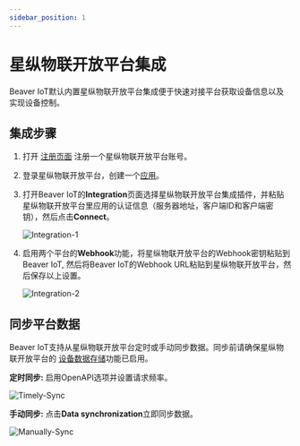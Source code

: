 ```yaml
---
sidebar_position: 1
---
```


# 星纵物联开放平台集成

Beaver IoT默认内置星纵物联开放平台集成便于快速对接平台获取设备信息以及实现设备控制。

## 集成步骤

1. 打开 [注册页面](https://account.milesight.com/register) 注册一个星纵物联开放平台账号。

2. 登录星纵物联开放平台，创建一个[应用](https://www.milesight.com/docs/zh-cn/development-platform/user-guide/create-an-application.html)。

3. 打开Beaver IoT的**Integration**页面选择星纵物联开放平台集成插件，并粘贴星纵物联开放平台里应用的认证信息（服务器地址，客户端ID和客户端密钥），然后点击**Connect**。

   ![Integration-1](/img/zh/integration-1.png)

4. 启用两个平台的**Webhook**功能，将星纵物联开放平台的Webhook密钥粘贴到Beaver IoT, 然后将Beaver IoT的Webhook URL粘贴到星纵物联开放平台，然后保存以上设置。

   ![Integration-2](/img/zh/integration-2.png)

   

## 同步平台数据

Beaver IoT支持从星纵物联开放平台定时或手动同步数据。同步前请确保星纵物联开放平台的 [设备数据存储](https://www.milesight.com/docs/zh-cn/development-platform/user-guide/data-storage-setting.html)功能已启用。

**定时同步:** 启用OpenAPI选项并设置请求频率。

![Timely-Sync](/img/timely-sync-data.png)

**手动同步:** 点击**Data synchronization**立即同步数据。

![Manually-Sync](/img/manually-sync-data.png)
